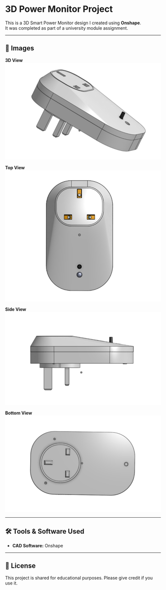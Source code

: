 # 3D Power Monitor Project

This is a 3D Smart Power Monitor design I created using **Onshape**.  
It was completed as part of a university module assignment.

---

## 📸 Images

**3D View**  
![3D View](3d-view.png)

**Top View**  
![Top View](top-view.png)

**Side View**  
![Side View](side-view.png)

**Bottom View**  
![Bottom View](bottom-view.png)

---

## 🛠 Tools & Software Used
- **CAD Software:** Onshape

---

## 📄 License
This project is shared for educational purposes. Please give credit if you use it.
